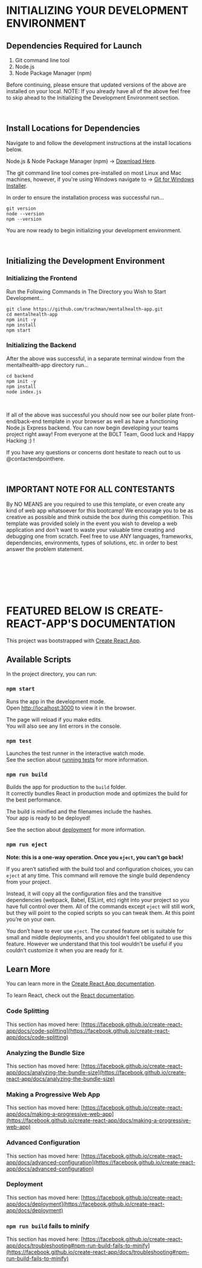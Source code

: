 # INITIALIZING YOUR DEVELOPMENT ENVIRONMENT

## Dependencies Required for Launch

1. Git command line tool
2. Node.js
3. Node Package Manager (npm)

Before continuing, please ensure that updated versions of the above are installed on your local.
NOTE: If you already have all of the above feel free to skip ahead to the Initializing the Development Environment section.

<br/>

## Install Locations for Dependencies

Navigate to and follow the development instructions at the install locations below.

Node.js & Node Package Manager (npm) -> [Download Here](https://nodejs.org/en/download/).

The git command line tool comes pre-installed on most Linux and Mac machines, however, if you're using Windows navigate to -> [Git for Windows Installer](https://gitforwindows.org/).

In order to ensure the installation process was successful run...

```console
git version
node --version
npm --version
```

You are now ready to begin initializing your development environment.

<br/>

## Initializing the Development Environment

### Initializing the Frontend

Run the Following Commands in The Directory you Wish to Start Development...

```console
git clone https://github.com/trachman/mentalhealth-app.git  
cd mentalhealth-app
npm init -y  
npm install  
npm start  
```

### Initializing the Backend

After the above was successful, in a separate terminal window from the mentalhealth-app directory run...

```console
cd backend
npm init -y
npm install
node index.js
```

<br/>

If all of the above was successful you should now see our boiler plate front-end/back-end template in your browser as well as have a functioning Node.js Express backend. You can now begin developing your teams project right away!
From everyone at the BOLT Team, Good luck and Happy Hacking :) !

If you have any questions or concerns dont hesitate to reach out to us @contactendpointhere.

<br/>

## IMPORTANT NOTE FOR ALL CONTESTANTS

By NO MEANS are you required to use this template, or even create any kind of web app whatsoever for this bootcamp! We encourage you to be as creative as possible and think outside the box during this competition. This template was provided solely in the event you wish to develop a web application and don't want to waste your valuable time creating and debugging one from scratch. Feel free to use ANY languages, frameworks, dependencies, environments, types of solutions, etc. in order to best answer the problem statement.

<br/>
<br/>
<br/>
<br/>
<br/>

# FEATURED BELOW IS CREATE-REACT-APP'S DOCUMENTATION

This project was bootstrapped with [Create React App](https://github.com/facebook/create-react-app).

## Available Scripts

In the project directory, you can run:

### `npm start`

Runs the app in the development mode.\
Open [http://localhost:3000](http://localhost:3000) to view it in the browser.

The page will reload if you make edits.\
You will also see any lint errors in the console.

### `npm test`

Launches the test runner in the interactive watch mode.\
See the section about [running tests](https://facebook.github.io/create-react-app/docs/running-tests) for more information.

### `npm run build`

Builds the app for production to the `build` folder.\
It correctly bundles React in production mode and optimizes the build for the best performance.

The build is minified and the filenames include the hashes.\
Your app is ready to be deployed!

See the section about [deployment](https://facebook.github.io/create-react-app/docs/deployment) for more information.

### `npm run eject`

**Note: this is a one-way operation. Once you `eject`, you can’t go back!**

If you aren’t satisfied with the build tool and configuration choices, you can `eject` at any time. This command will remove the single build dependency from your project.

Instead, it will copy all the configuration files and the transitive dependencies (webpack, Babel, ESLint, etc) right into your project so you have full control over them. All of the commands except `eject` will still work, but they will point to the copied scripts so you can tweak them. At this point you’re on your own.

You don’t have to ever use `eject`. The curated feature set is suitable for small and middle deployments, and you shouldn’t feel obligated to use this feature. However we understand that this tool wouldn’t be useful if you couldn’t customize it when you are ready for it.

## Learn More

You can learn more in the [Create React App documentation](https://facebook.github.io/create-react-app/docs/getting-started).

To learn React, check out the [React documentation](https://reactjs.org/).

### Code Splitting

This section has moved here: [https://facebook.github.io/create-react-app/docs/code-splitting](https://facebook.github.io/create-react-app/docs/code-splitting)

### Analyzing the Bundle Size

This section has moved here: [https://facebook.github.io/create-react-app/docs/analyzing-the-bundle-size](https://facebook.github.io/create-react-app/docs/analyzing-the-bundle-size)

### Making a Progressive Web App

This section has moved here: [https://facebook.github.io/create-react-app/docs/making-a-progressive-web-app](https://facebook.github.io/create-react-app/docs/making-a-progressive-web-app)

### Advanced Configuration

This section has moved here: [https://facebook.github.io/create-react-app/docs/advanced-configuration](https://facebook.github.io/create-react-app/docs/advanced-configuration)

### Deployment

This section has moved here: [https://facebook.github.io/create-react-app/docs/deployment](https://facebook.github.io/create-react-app/docs/deployment)

### `npm run build` fails to minify

This section has moved here: [https://facebook.github.io/create-react-app/docs/troubleshooting#npm-run-build-fails-to-minify](https://facebook.github.io/create-react-app/docs/troubleshooting#npm-run-build-fails-to-minify)

